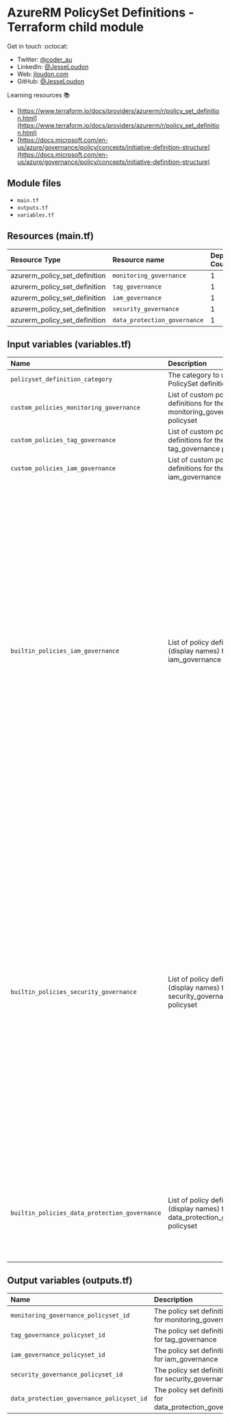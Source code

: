 # AzureRM PolicySet Definitions - Terraform child module

Get in touch :octocat:

* Twitter: [@coder_au](https://twitter.com/coder_au)
* LinkedIn: [@JesseLoudon](https://www.linkedin.com/in/jesseloudon/)
* Web: [jloudon.com](https://jloudon.com)
* GitHub: [@JesseLoudon](https://github.com/jesseloudon)

Learning resources :books:

* [https://www.terraform.io/docs/providers/azurerm/r/policy_set_definition.html](https://www.terraform.io/docs/providers/azurerm/r/policy_set_definition.html)
* [https://docs.microsoft.com/en-us/azure/governance/policy/concepts/initiative-definition-structure](https://docs.microsoft.com/en-us/azure/governance/policy/concepts/initiative-definition-structure)

## Module files

* `main.tf`
* `outputs.tf`
* `variables.tf`

## Resources (main.tf)

| Resource Type | Resource name | Deployment Count
|:--------------|:--------------|:----------------
| azurerm_policy_set_definition | `monitoring_governance` | 1
| azurerm_policy_set_definition | `tag_governance` | 1
| azurerm_policy_set_definition | `iam_governance` | 1
| azurerm_policy_set_definition | `security_governance` | 1
| azurerm_policy_set_definition | `data_protection_governance` | 1

## Input variables (variables.tf)

| Name | Description | Type | Default Value
|:------|:-------------|:------|:---------
| `policyset_definition_category` | The category to use for all PolicySet definitions | `string` | "Custom"
| `custom_policies_monitoring_governance` | List of custom policy definitions for the monitoring_governance policyset| `list(map(string))` | null
| `custom_policies_tag_governance` | List of custom policy definitions for the tag_governance policyset | `list(map(string))` | null
| `custom_policies_iam_governance` | List of custom policy definitions for the iam_governance policyset | `list(map(string))` | null
| `builtin_policies_iam_governance` | List of policy definitions (display names) for the iam_governance policyset | `list` |"Audit usage of custom RBAC rules","Custom subscription owner roles should not exist","Deprecated accounts should be removed from your subscription","Deprecated accounts with owner permissions should be removed from your subscription","External accounts with write permissions should be removed from your subscription","External accounts with read permissions should be removed from your subscription","External accounts with owner permissions should be removed from your subscription","MFA should be enabled accounts with write permissions on your subscription","MFA should be enabled on accounts with owner permissions on your subscription","MFA should be enabled on accounts with read permissions on your subscription","There should be more than one owner assigned to your subscription"
| `builtin_policies_security_governance` | List of policy definitions (display names) for the security_governance policyset | `list` | "Internet-facing virtual machines should be protected with Network Security Groups","Subnets should be associated with a Network Security Group","Gateway subnets should not be configured with a network security group","Storage accounts should restrict network access","Secure transfer to storage accounts should be enabled","Storage accounts should allow access from trusted Microsoft services","RDP access from the Internet should be blocked","SSH access from the Internet should be blocked","Disk encryption should be applied on virtual machines","Automation account variables should be encrypted","Azure subscriptions should have a log profile for Activity Log","Email notification to subscription owner for high severity alerts should be enabled","A security contact email address should be provided for your subscription","Enable Azure Security Center on your subscription"
| `builtin_policies_data_protection_governance` | List of policy definitions (display names) for the data_protection_governance policyset | `list` | "Azure Backup should be enabled for Virtual Machines","Long-term geo-redundant backup should be enabled for Azure SQL Databases","Audit virtual machines without disaster recovery configured","Key Vault objects should be recoverable"

## Output variables (outputs.tf)

| Name | Description | Value
|:-------|:-----------|:----------
| `monitoring_governance_policyset_id` | The policy set definition id for monitoring_governance | azurerm_policy_set_definition.monitoring_governance.id
| `tag_governance_policyset_id` | The policy set definition id for tag_governance | azurerm_policy_set_definition.tag_governance.id
| `iam_governance_policyset_id` | The policy set definition id for iam_governance | azurerm_policy_set_definition.iam_governance.id
| `security_governance_policyset_id` | The policy set definition id for security_governance | azurerm_policy_set_definition.security_governance.id
| `data_protection_governance_policyset_id` | The policy set definition id for data_protection_governance | azurerm_policy_set_definition.data_protection_governance.id

